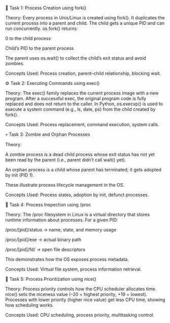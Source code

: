 🧩 Task 1: Process Creation using fork()

Theory:
Every process in Unix/Linux is created using fork(). It duplicates the current process into a parent and child. The child gets a unique PID and can run concurrently.
os.fork() returns:

0 to the child process

Child’s PID to the parent process

The parent uses os.wait() to collect the child’s exit status and avoid zombies.

Concepts Used: Process creation, parent–child relationship, blocking wait.

⚙️ Task 2: Executing Commands using exec()

Theory:
The exec() family replaces the current process image with a new program. After a successful exec, the original program code is fully replaced and does not return to the caller.
In Python, os.execvp() is used to execute a system command (e.g., ls, date, ps) from the child created by fork().

Concepts Used: Process replacement, command execution, system calls.

💀 Task 3: Zombie and Orphan Processes

Theory:

A zombie process is a dead child process whose exit status has not yet been read by the parent (i.e., parent didn’t call wait() yet).

An orphan process is a child whose parent has terminated; it gets adopted by init (PID 1).

These illustrate process lifecycle management in the OS.

Concepts Used: Process states, adoption by init, defunct processes.

🧾 Task 4: Process Inspection using /proc

Theory:
The /proc filesystem in Linux is a virtual directory that stores runtime information about processes.
For a given PID:

/proc/[pid]/status → name, state, and memory usage

/proc/[pid]/exe → actual binary path

/proc/[pid]/fd/ → open file descriptors

This demonstrates how the OS exposes process metadata.

Concepts Used: Virtual file system, process information retrieval.

🧮 Task 5: Process Prioritization using nice()

Theory:
Process priority controls how the CPU scheduler allocates time.
nice() sets the niceness value (–20 = highest priority, +19 = lowest).
Processes with lower priority (higher nice value) get less CPU time, showing how scheduling works.

Concepts Used: CPU scheduling, process priority, multitasking control.
